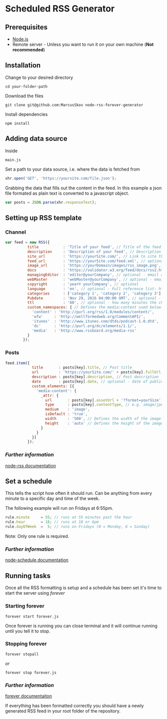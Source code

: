 # Scheduled RSS Generator


## Prerequisites

- [Node.js](https://nodejs.org/en/)
- Remote server - Unless you want to run it on your own machine (**Not recommended**)


## Installation

Change to your desired directory
```
cd your-folder-path
```

Download the files
```
git clone git@github.com:MarcusSkov node-rss-forever-generator
```

Install dependencies
```
npm install
```


## Adding data source

Inside
```
main.js
```

Set a path to your data source, i.e. where the data is fetched from
``` js
xhr.open('GET', 'https://yoursite.com/file.json');
```

Grabbing the data that fills out the content in the feed. In this example a json file formated as plain text is converted to a javascript object.
``` js
var posts = JSON.parse(xhr.responseText);
```

## Setting up RSS template

### Channel

``` js
var feed = new RSS({
          title           : 'Title of your feed', // Title of the feed
          description     : 'Description of your feed', // Description of the feed
          site_url        : 'https://yourSite.com/', // Link to site the feed is hosted on
          feed_url        : 'https://yourSite.com/feed.xml', // optional - url to the XML feed
          image_url       : 'https://yourDomain/images/rss_image.png', // optional - image that RSS readers use when displaying your feed (feed thumbnail) 
          docs            : 'https://validator.w3.org/feed/docs/rss2.html', // optional & fixed - url for RSS documentation
          managingEditor  : 'editor@yourCompany', // optional - email address for the editor of the feed posts
          webMaster       : 'webMaster@yourCompany', // optional - email address for the webmaster
          copyright       : 'year© yourCompany', // optional
          language        : 'en', // optional - Full reference list: http://www.rssboard.org/rss-language-codes
          categories      : ['category 1', 'category 2', 'category 3'], // optional - e.g. design, news, 
          Pubdate         : 'Nov 29, 2016 04:00:00 GMT', // optional - date the RSS feed came online
          ttl             : '60', // optional - how many minutes the channel is cached before being refreshed from the source
          custom_namespaces: { // Defines the media:content used below. This is required to make images defined in media:content to appear in some RSS readers
            'content' : 'http://purl.org/rss/1.0/modules/content/',
            'wfw'     : 'http://wellformedweb.org/CommentAPI/',
            'itunes'  : 'http://www.itunes.com/dtds/podcast-1.0.dtd',
            'dc'      : 'http://purl.org/dc/elements/1.1/',
            'media'   : 'http://www.rssboard.org/media-rss'
          }
        });
```

### Posts

``` js
feed.item({
            title       : posts[key].title, // Post title
            url         : 'https://yourSite.com/' + posts[key].fullUrl, // Url to the full post
            description : posts[key].description, // Post description
            date        : posts[key].date, // optional - date of publication
            custom_elements: [{
              'media:content': {
                _attr: {
                  url       : posts[key].assetUrl + '?format=yourSize', // Fetches a specific image size in cases where there are multple versions of the same image. Sizes are defined as, e.g., 500w (500px width), 356h (356px height)
                  type      : posts[key].contentType, // e.g. image/jpeg, image/png, text/html
                  medium    : 'image',
                  isDefault : 'true',
                  width     : '500', // Defines the width of the image other services (e.g. Mailchimp) sets it as.
                  height    : 'auto' // Defines the height of the image other services (e.g. Mailchimp) sets it as.
                }
              }
            }]
          });
```

### _Further information_
[node-rss documentation](https://www.npmjs.com/package/node-rss)

## Set a schedule
This tells the script how often it should run.
Can be anything from every minute to a specific day and time of the week.

The following example will run on Fridays at 6:55pm.
``` js
rule.minute     = 55; // runs at 55 minutes past the hour
rule.hour       = 18; // runs at 18 or 6pm
rule.dayOfWeek  =  5; // runs on Fridays (0 = Monday, 6 = Sunday)
```
Note: Only one rule is required.

### _Further information_
[node-schedule documentation](https://www.npmjs.com/package/node-schedule)



## Running tasks
Once all the RSS formatting is setup and a schedule has been set it's time to start the server using _forever_ 

### Starting forever

```
forever start forever.js
```
Once forever is running you can close terminal and it will continue running until you tell it to stop.

### Stopping forever

```
forever stopall
```

_or_

```
forever stop forever.js
```

### _Further information_
[forever documentaiton](https://www.npmjs.com/package/forever)

If everything has been formatted correctly you should have a newly generated RSS feed in your root folder of the repository.